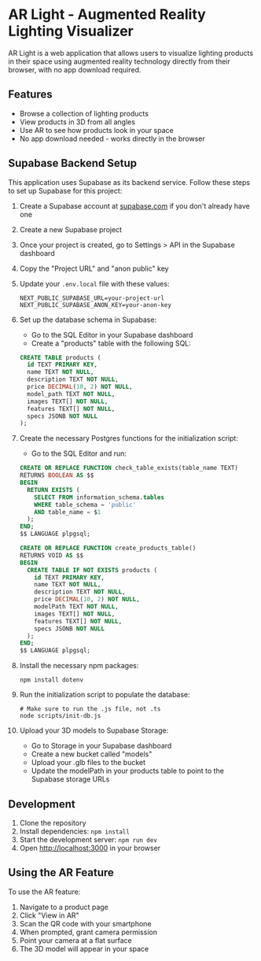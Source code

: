 # AR Light - Augmented Reality Lighting Visualizer

AR Light is a web application that allows users to visualize lighting products in their space using augmented reality technology directly from their browser, with no app download required.

## Features

- Browse a collection of lighting products
- View products in 3D from all angles
- Use AR to see how products look in your space
- No app download needed - works directly in the browser

## Supabase Backend Setup

This application uses Supabase as its backend service. Follow these steps to set up Supabase for this project:

1. Create a Supabase account at [supabase.com](https://supabase.com) if you don't already have one
2. Create a new Supabase project
3. Once your project is created, go to Settings > API in the Supabase dashboard
4. Copy the "Project URL" and "anon public" key
5. Update your `.env.local` file with these values:
   ```
   NEXT_PUBLIC_SUPABASE_URL=your-project-url
   NEXT_PUBLIC_SUPABASE_ANON_KEY=your-anon-key
   ```

6. Set up the database schema in Supabase:
   - Go to the SQL Editor in your Supabase dashboard
   - Create a "products" table with the following SQL:

   ```sql
   CREATE TABLE products (
     id TEXT PRIMARY KEY,
     name TEXT NOT NULL,
     description TEXT NOT NULL,
     price DECIMAL(10, 2) NOT NULL,
     model_path TEXT NOT NULL,
     images TEXT[] NOT NULL,
     features TEXT[] NOT NULL,
     specs JSONB NOT NULL
   );
   ```

7. Create the necessary Postgres functions for the initialization script:
   - Go to the SQL Editor and run:

   ```sql
   CREATE OR REPLACE FUNCTION check_table_exists(table_name TEXT)
   RETURNS BOOLEAN AS $$
   BEGIN
     RETURN EXISTS (
       SELECT FROM information_schema.tables 
       WHERE table_schema = 'public'
       AND table_name = $1
     );
   END;
   $$ LANGUAGE plpgsql;

   CREATE OR REPLACE FUNCTION create_products_table()
   RETURNS VOID AS $$
   BEGIN
     CREATE TABLE IF NOT EXISTS products (
       id TEXT PRIMARY KEY,
       name TEXT NOT NULL,
       description TEXT NOT NULL,
       price DECIMAL(10, 2) NOT NULL,
       modelPath TEXT NOT NULL,
       images TEXT[] NOT NULL,
       features TEXT[] NOT NULL,
       specs JSONB NOT NULL
     );
   END;
   $$ LANGUAGE plpgsql;
   ```

8. Install the necessary npm packages:
   ```
   npm install dotenv
   ```

9. Run the initialization script to populate the database:
   ```
   # Make sure to run the .js file, not .ts
   node scripts/init-db.js
   ```

10. Upload your 3D models to Supabase Storage:
    - Go to Storage in your Supabase dashboard
    - Create a new bucket called "models"
    - Upload your .glb files to the bucket
    - Update the modelPath in your products table to point to the Supabase storage URLs

## Development

1. Clone the repository
2. Install dependencies: `npm install`
3. Start the development server: `npm run dev`
4. Open [http://localhost:3000](http://localhost:3000) in your browser

## Using the AR Feature

To use the AR feature:

1. Navigate to a product page
2. Click "View in AR"
3. Scan the QR code with your smartphone
4. When prompted, grant camera permission
5. Point your camera at a flat surface
6. The 3D model will appear in your space